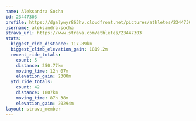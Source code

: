 ```yaml
---
name: Aleksandra Socha
id: 23447303
profile: https://dgalywyr863hv.cloudfront.net/pictures/athletes/23447303/14745546/4/large.jpg
username: aleksandra-socha
strava_url: https://www.strava.com/athletes/23447303
stats:
  biggest_ride_distance: 117.89km
  biggest_climb_elevation_gain: 1819.2m
  recent_ride_totals:
    count: 5
    distance: 250.77km
    moving_time: 12h 07m
    elevation_gain: 2300m
  ytd_ride_totals:
    count: 42
    distance: 1807km
    moving_time: 87h 38m
    elevation_gain: 20294m
layout: strava_member
--- 
```

